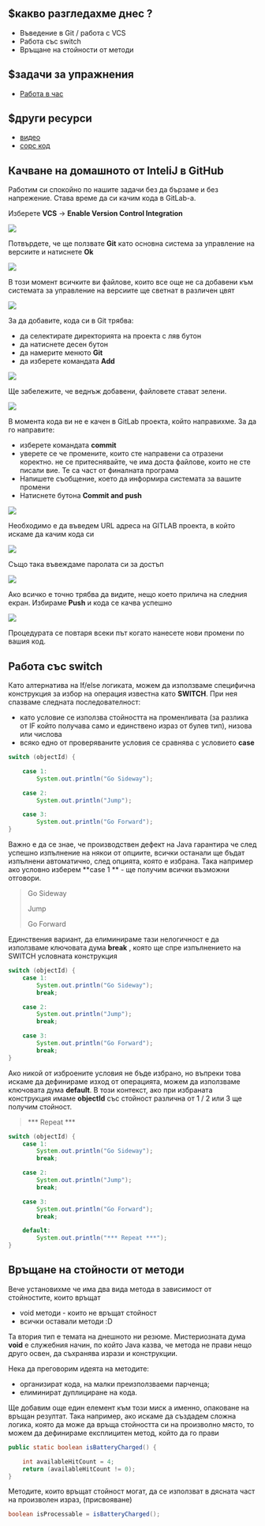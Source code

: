 ## $какво разгледахме днес ?
- Въведение в Git / работа с VCS
- Работа със switch
- Връщане на стойности от методи

## $задачи за упражнения
- [Работа в час](https://github.com/mihail-petrov/netit-webdev-java/tree/master/22-23/%40semester_1/week-06-1/cw)


## $други ресурси
- [видео](https://drive.google.com/file/d/1UuGg6Dhfc9coCoi8uUpjMMmBFcBcrCZi/view?usp=sharing)
- [сорс код](https://github.com/mihail-petrov/netit-webdev-java/tree/master/22-23/%40semester_1/week-06-1/source)


## **Качване на домашното от InteliJ в GitHub**

Работим си спокойно по нашите задачи без да бързаме и без напрежение. Става време да си качим кода в GitLab-a.

Изберете **VCS** -> **Enable Version Control Integration**

![](imgs/2022-04-08-12-49-05.png)

Потвърдете, че ще ползвате **Git** като основна система за управление на версиите и натиснете **Ok**

![](imgs/2022-04-08-12-50-48.png)

В този момент всичките ви файлове, които все още не са добавени към системата за управление на версиите ще светнат в различен цвят

![](imgs/2022-04-08-12-53-27.png)

За да добавите, кода си в Git трябва:  
- да селектирате директорията на проекта с ляв бутон
- да натиснете десен бутон
- да намерите менюто **Git**
- да изберете командата **Add**

![](imgs/2022-04-08-12-55-15.png)

Ще забележите, че веднъж добавени, файловете стават зелени. 

![](imgs/2022-04-08-12-59-33.png)

В момента кода ви не е качен в GitLab проекта, който направихме. За да го направите:
- изберете командата **commit**
- уверете се че промените, които сте направени са отразени коректно. не се притеснявайте, че има доста файлове, които не сте писали вие. Те са част от финалната програма
- Напишете съобщение, което да информира системата за вашите промени
- Натиснете бутона **Commit and push**

![](imgs/2022-04-08-13-02-42.png)

Необходимо е да въведем URL адреса на GITLAB проекта, в който искаме да качим кода си

![](imgs/2022-04-08-13-14-28.png)

Също така въвеждаме паролата си за достъп

![](imgs/2022-04-08-13-14-57.png)

Ако всичко е точно трябва да видите, нещо което прилича на следния екран. Избираме **Push** и кода се качва успешно

![](imgs/2022-04-08-13-15-54.png)

Процедурата се повтаря всеки път когато нанесете нови промени по вашия код.

## Работа със **switch**

Като алтернатива на If/else логиката, можем да използваме специфична конструкция за избор на операция известна като **SWITCH**. При нея спазваме следната последователност:
- като условие се използва стойността на променливата (за разлика от IF който получава само и единствено израз от булев тип), низова или числова
- всяко едно от проверяваните условия се сравнява с условието **case**

```java
switch (objectId) {

    case 1:
        System.out.println("Go Sideway");

    case 2:
        System.out.println("Jump");

    case 3:
        System.out.println("Go Forward");
}
```

Важно е да се знае, че производствен дефект на Java гарантира че след успешно изпълнение на някои от опциите, всички останали ще бъдат изпълнени автоматично, след опцията, която е избрана. Така например ако условно изберем **case 1 ** - ще получим всички възможни отговори. 

> Go Sideway
> 
> Jump
> 
> Go Forward

Единствения вариант, да елиминираме тази нелогичност е да използваме ключовата дума **break** , която ще спре изпълнението на SWITCH условната конструкция

```java
switch (objectId) {
    case 1:
        System.out.println("Go Sideway");
        break;

    case 2:
        System.out.println("Jump");
        break;

    case 3:
        System.out.println("Go Forward");
        break;
}
```

Ако никой от изброените условия не бъде избрано, но въпреки това искаме да дефинираме изход от операцията, можем да използваме ключовата дума **default**. В този контекст, ако при избраната конструкция имаме **objectId** със стойност различна от 1 / 2 или 3 ще получим стойност.

> *** Repeat ***

```java
switch (objectId) {
    case 1:
        System.out.println("Go Sideway");
        break;

    case 2:
        System.out.println("Jump");
        break;

    case 3:
        System.out.println("Go Forward");
        break;

    default:
        System.out.println("*** Repeat ***");
}
```

## Връщане на стойности от методи

Вече установихме че има два вида метода в зависимост от стойностите, които връщат 
- void методи - които не връщат стойност
- всички оставали методи :D 

Та втория тип е темата на днешното ни резюме. Мистериозната дума **void** е служебния начин, по който Java казва, че метода не прави нещо друго освен, да съхранява изрази и конструкции. 

Нека да преговорим идеята на методите:
- организират кода, на малки преизползваеми парченца;
- елиминират дуплициране на кода.

Ще добавим още един елемент към този миск а именно, опаковане на връщан резултат. Така например, ако искаме да създадем сложна логика, която да може да връща стойността си на произволно място, то можем да дефинираме експлицитен метод, който да го прави

```java
public static boolean isBatteryCharged() {

    int availableHitCount = 4;
    return (availableHitCount != 0);
}
```

Методите, които връщат стойност могат, да се използват в дясната част на произволен израз, (присвояване)

```java
boolean isProcessable = isBatteryCharged();
```

